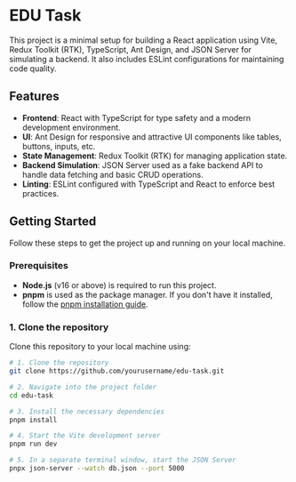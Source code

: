 # EDU Task

This project is a minimal setup for building a React application using Vite, Redux Toolkit (RTK), TypeScript, Ant Design, and JSON Server for simulating a backend. It also includes ESLint configurations for maintaining code quality.

## Features

- **Frontend**: React with TypeScript for type safety and a modern development environment.
- **UI**: Ant Design for responsive and attractive UI components like tables, buttons, inputs, etc.
- **State Management**: Redux Toolkit (RTK) for managing application state.
- **Backend Simulation**: JSON Server used as a fake backend API to handle data fetching and basic CRUD operations.
- **Linting**: ESLint configured with TypeScript and React to enforce best practices.

## Getting Started

Follow these steps to get the project up and running on your local machine.

### Prerequisites

- **Node.js** (v16 or above) is required to run this project.
- **pnpm** is used as the package manager. If you don't have it installed, follow the [pnpm installation guide](https://pnpm.io/installation).

### 1. Clone the repository

Clone this repository to your local machine using:

```bash
# 1. Clone the repository
git clone https://github.com/yourusername/edu-task.git

# 2. Navigate into the project folder
cd edu-task 

# 3. Install the necessary dependencies
pnpm install

# 4. Start the Vite development server
pnpm run dev

# 5. In a separate terminal window, start the JSON Server
pnpx json-server --watch db.json --port 5000